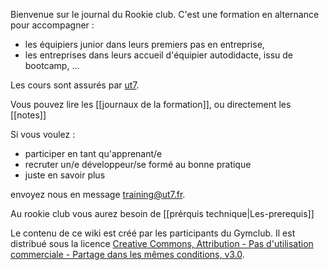 Bienvenue sur le journal du Rookie club. C'est une formation en alternance pour
accompagner :
- les équipiers junior dans leurs premiers pas en entreprise,
- les entreprises dans leurs accueil d'équipier autodidacte, issu de bootcamp, ...

Les cours sont assurés par [ut7](http://ut7.fr).

Vous pouvez lire les [[journaux de la formation]], ou directement les [[notes]]

Si vous voulez :
- participer en tant qu'apprenant/e
- recruter un/e développeur/se formé au bonne pratique
- juste en savoir plus

envoyez nous en message [training@ut7.fr](mailto:training@ut7.fr).

Au rookie club vous aurez besoin de [[prérquis technique|Les-prerequis]]

Le contenu de ce wiki est créé par les participants du Gymclub. Il est
distribué sous la licence [Creative Commons, Attribution - Pas d'utilisation
commerciale - Partage dans les mêmes conditions,
v3.0](http://creativecommons.org/licenses/by-nc-sa/3.0/fr/).
